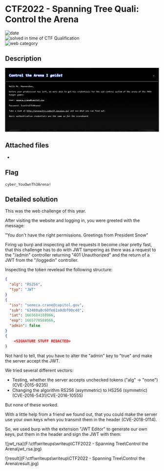 # CTF2022 - Spanning Tree Quali: Control the Arena

![date](https://img.shields.io/badge/date-14.10.2022-brightgreen.svg)  
![solved in time of CTF Qualification](https://img.shields.io/badge/solved-in%20time%20of%20CTF%20%20Qualification-brightgreen.svg)  
![web category](https://img.shields.io/badge/category-web-lightgrey.svg)

## Description
![desc](desc.png)

## Attached files
- 

## Flag
```
cyber_YouOwnTh3Arena!
```

## Detailed solution
This was the web challenge of this year.

After visiting the website and logging in, you were greeted with the message:

"You don't have the right permissions. Greetings from President Snow"

Firing up burp and inspecting all the requests it become clear pretty fast, that this challenge has to do with JWT tampering as there was a request to the "/admin" controller returning "401 Unauthorized" and the return of a JWT from the "/loggedin" controller.

Inspecting the token revelead the following structure:

```json
{
  "alg": "RS256",
  "typ": "JWT"
}
{
  "iss": "seneca.crane@capitol.gov",
  "sub": "63480a8c60fe61a9dbf00c40",
  "iat": 1665684188966,
  "exp": 1665770588966,
  "admin": false
}
{
    <SIGNATURE STUFF REDACTED>
}
```

Not hard to tell, that you have to alter the "admin" key to "true" and make the server accept the JWT.

We tried several different vectors:

- Testing, whether the server accepts unchecked tokens ("alg" -> "none") (CVE-2015-9235)
- Changing the algorithm RS256 (asymmetric) to HS256 (symmetric) (CVE-2016-5431/CVE-2016-10555)

But none of these worked.

With a little help from a friend we found out, that you could make the server use your own keys when you transmit them in the header (CVE-2018-0114).

So, we used burp with the extension "JWT Editor" to generate our own keys, put them in the header and sign the JWT with them:

![jwt_rsa](F:\ctf\writeups\writeup\CTF2022 - Spanning Tree\Control the Arena\jwt_rsa.jpg)

![result](F:\ctf\writeups\writeup\CTF2022 - Spanning Tree\Control the Arena\result.jpg)
